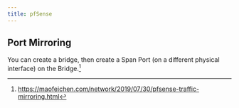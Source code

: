 ```yaml
---
title: pfSense
---
```


## Port Mirroring ##

You can create a bridge, then create a Span Port (on a different physical
interface) on the Bridge.[^1]

[^1]: https://maofeichen.com/network/2019/07/30/pfsense-traffic-mirroring.html
